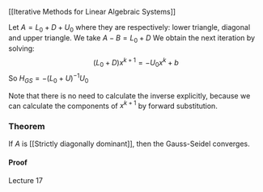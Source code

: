 [[Iterative Methods for Linear Algebraic Systems]]

Let $A=L_{0}+D+U_{0}$ where they are respectively: lower triangle, diagonal and upper triangle. 
We take $A-B=L_{0}+D$
We obtain the next iteration by solving:
$$
(L_{0}+D)x^{k+1}=-U_{0}x^k+b
$$
So $H_{GS}=-(L_{0}+U)^{-1}U_{0}$

Note that there is no need to calculate the inverse explicitly, because we can calculate the components of $x^{k+1}$ by forward substitution.
### Theorem
If $A$ is [[Strictly diagonally dominant]], then the Gauss-Seidel converges.
#### Proof
Lecture 17